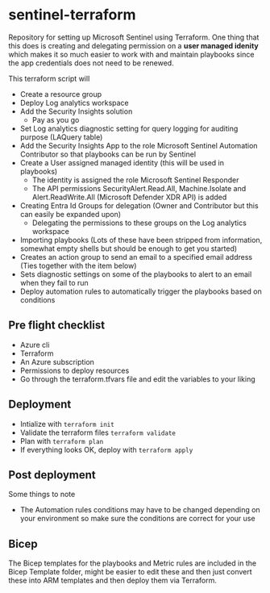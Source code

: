 # sentinel-terraform
Repository for setting up Microsoft Sentinel using Terraform. One thing that this does is creating and delegating permission on a **user managed idenity** which makes it so much easier to work with and maintain playbooks since the app credentials does not need to be renewed. 

This terraform script will 

- Create a resource group
- Deploy Log analytics workspace
- Add the Security Insights solution
  - Pay as you go
- Set Log analytics diagnostic setting for query logging for auditing purpose (LAQuery table)
- Add the Security Insights App to the role Microsoft Sentinel Automation Contributor so that playbooks can be run by Sentinel
- Create a User assigned managed identity (this will be used in playbooks)
  - The identity is assigned the role Microsoft Sentinel Responder
  - The API permissions SecurityAlert.Read.All, Machine.Isolate and Alert.ReadWrite.All (Microsoft Defender XDR API) is added
- Creating Entra Id Groups for delegation (Owner and Contributor but this can easily be expanded upon)
  - Delegating the permissions to these groups on the Log analytics workspace
- Importing playbooks (Lots of these have been stripped from information, somewhat empty shells but should be enough to get you started)
- Creates an action group to send an email to a specified email address (Ties together with the item below)
- Sets diagnostic settings on some of the playbooks to alert to an email when they fail to run
- Deploy automation rules to automatically trigger the playbooks based on conditions

## Pre flight checklist
- Azure cli
- Terraform
- An Azure subscription
- Permissions to deploy resources
- Go through the terraform.tfvars file and edit the variables to your liking


## Deployment
- Intialize with `terraform init`
- Validate the terraform files `terraform validate`
- Plan with `terraform plan`
- If everything looks OK, deploy with `terraform apply`

## Post deployment
Some things to note

- The Automation rules conditions may have to be changed depending on your environment so make sure the conditions are correct for your use


## Bicep
The Bicep templates for the playbooks and Metric rules are included in the Bicep Template folder, might be easier to edit these and then just convert these into ARM templates and then deploy them via Terraform. 